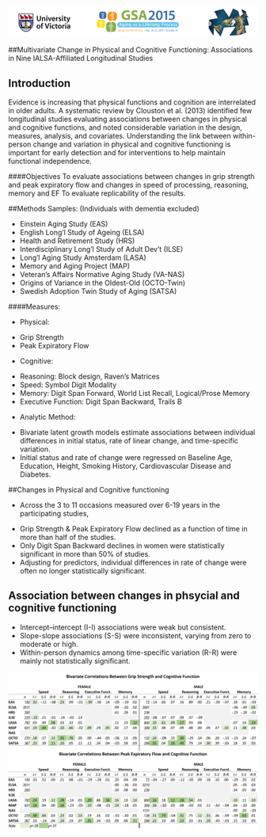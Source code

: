 [![gsa logo](../../libs/images/gsa_poster_logo.png)](https://github.com/IALSA/IALSA-2015-Portland/blob/master/README.md)  

##Multivariate Change in Physical and Cognitive Functioning: Associations in Nine IALSA-Affiliated Longitudinal Studies


## Introduction
Evidence is increasing that physical functions and cognition are interrelated in older adults. 
A systematic review by Clouston et al. (2013) identified few longitudinal studies evaluating associations between changes in physical and cognitive functions, and noted considerable variation in the design, measures, analysis, and covariates. 
Understanding the link between within-person change and variation in physical and cognitive functioning is important for early detection and for interventions to help maintain functional independence.

####Objectives
To evaluate associations between changes in grip strength and peak expiratory flow and changes in speed of processing, reasoning, memory and EF
To evaluate replicability of the results.


##Methods
Samples:  (Individuals with dementia excluded)
- Einstein Aging Study (EAS)
- English Long’l Study of Ageing (ELSA)
- Health and Retirement Study (HRS)
- Interdisciplinary Long’l Study of Adult Dev’t (ILSE)
- Long’l Aging Study Amsterdam (LASA)
- Memory and Aging Project (MAP)
- Veteran’s Affairs Normative Aging Study (VA-NAS)
- Origins of Variance in the Oldest-Old (OCTO-Twin)
- Swedish Adoption Twin Study of Aging (SATSA)

####Measures:   
* Physical:
 - Grip Strength 
 - Peak Expiratory Flow 

* Cognitive: 
 - Reasoning: Block design, Raven’s Matrices
 - Speed: Symbol Digit Modality
 - Memory: Digit Span Forward, World List Recall, Logical/Prose Memory
 - Executive Function: Digit Span Backward, Trails B

* Analytic Method:  
 - Bivariate latent growth models estimate associations between individual differences in initial status, rate of linear change, and time-specific variation.
 - Initial status and rate of change were regressed on Baseline Age, Education, Height, Smoking History, Cardiovascular Disease and Diabetes. 


##Changes in Physical and Cognitive functioning   
* Across the 3 to 11 occasions measured over 6-19 years in the participating studies,   
 - Grip Strength & Peak Expiratory Flow declined as a function of time in more than half of the studies.  
 - Only Digit Span Backward declines in women were statistically significant in more than 50% of studies.  
 - Adjusting for predictors, individual differences in rate of change were often no longer statistically significant.  

## Association between changes in phsycial and cognitive functioning  
* Intercept–intercept (I-I) associations were weak but consistent. 
* Slope-slope associations (S-S) were inconsistent, varying from zero to moderate or high. 
* Within-person dynamics among time-specific variation (R-R) were mainly not statistically significant. 

![gsa poster table](../../projects/physical-cognitive/images/gsa_poster_table.png)
